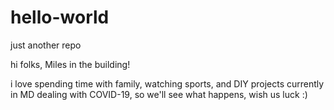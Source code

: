 # hello-world
just another repo

hi folks, Miles in the building!

i love spending time with family, watching sports, and DIY projects
currently in MD dealing with COVID-19, so we'll see what happens, wish us luck :)
